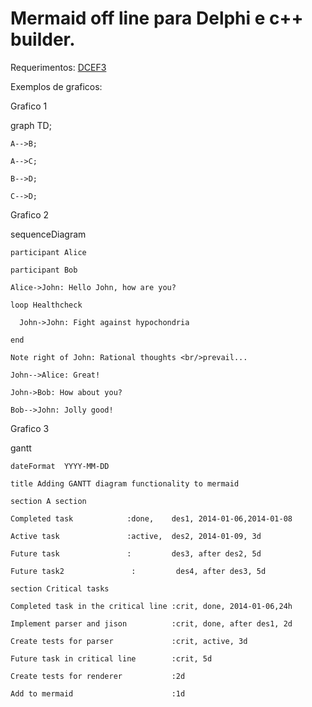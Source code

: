 # Mermaid off line para Delphi e c++ builder.

Requerimentos:
[DCEF3](https://github.com/hgourvest/dcef3)


Exemplos de graficos:

Grafico 1

graph TD;

    A-->B;
    
    A-->C;
    
    B-->D;
    
    C-->D;

Grafico 2

sequenceDiagram

    participant Alice
    
    participant Bob
    
    Alice->John: Hello John, how are you?
    
    loop Healthcheck
    
      John->John: Fight against hypochondria
      
    end
    
    Note right of John: Rational thoughts <br/>prevail...
    
    John-->Alice: Great!
    
    John->Bob: How about you?
    
    Bob-->John: Jolly good!


Grafico 3

gantt

    dateFormat  YYYY-MM-DD
    
    title Adding GANTT diagram functionality to mermaid
    
    section A section
    
    Completed task            :done,    des1, 2014-01-06,2014-01-08
    
    Active task               :active,  des2, 2014-01-09, 3d
    
    Future task               :         des3, after des2, 5d
    
    Future task2               :         des4, after des3, 5d
    
    section Critical tasks
    
    Completed task in the critical line :crit, done, 2014-01-06,24h
    
    Implement parser and jison          :crit, done, after des1, 2d
    
    Create tests for parser             :crit, active, 3d
    
    Future task in critical line        :crit, 5d
    
    Create tests for renderer           :2d
    
    Add to mermaid                      :1d
